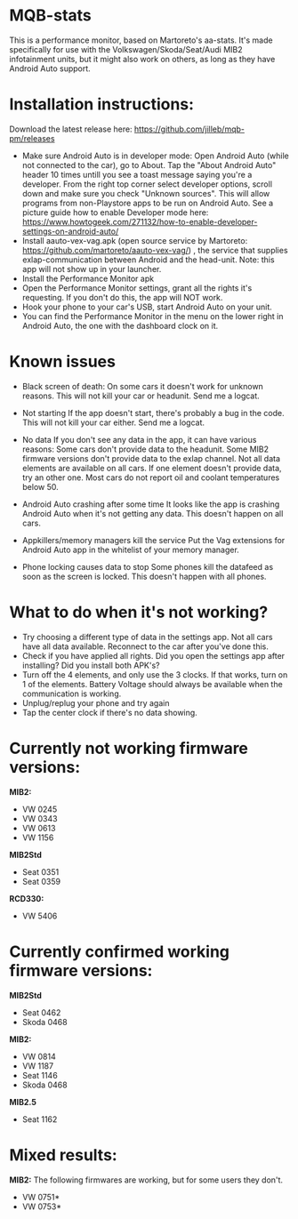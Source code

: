 # MQB-stats

This is a performance monitor, based on Martoreto's aa-stats.
It's made specifically for use with the Volkswagen/Skoda/Seat/Audi MIB2 infotainment units, but it might also work on others, as long as they have Android Auto support.


# Installation instructions:

Download the latest release here: https://github.com/jilleb/mqb-pm/releases

- Make sure Android Auto is in developer mode: Open Android Auto (while not connected to the car), go to About. Tap the "About Android Auto" header 10 times untill you see a toast message saying you're a developer. From the right top corner select developer options, scroll down and make sure you check "Unknown sources". This will allow programs from non-Playstore apps to be run on Android Auto. See a picture guide how to enable Developer mode here: https://www.howtogeek.com/271132/how-to-enable-developer-settings-on-android-auto/
- Install aauto-vex-vag.apk (open source service by Martoreto: https://github.com/martoreto/aauto-vex-vag/) , the service that supplies exlap-communication between Android and the head-unit. Note: this app will not show up in your launcher.
- Install the Performance Monitor apk
- Open the Performance Monitor settings, grant all the rights it's requesting. If you don't do this, the app will NOT work.
- Hook your phone to your car's USB, start Android Auto on your unit.
- You can find the Performance Monitor in the menu on the lower right in Android Auto, the one with the dashboard clock on it.


# Known issues
- Black screen of death: On some cars it doesn't work for unknown reasons. This will not kill your car or headunit. Send me a logcat. 

- Not starting
If the app doesn't start, there's probably a bug in the code. This will not kill your car either. Send me a logcat.

- No data
If you don't see any data in the app, it can have various reasons:
Some cars don't provide data to the headunit. 
Some MIB2 firmware versions don't provide data to the exlap channel.
Not all data elements are available on all cars. If one element doesn't provide data, try an other one.
Most cars do not report oil and coolant temperatures below 50.

- Android Auto crashing after some time
It looks like the app is crashing Android Auto when it's not getting any data. This doesn't happen on all cars.

- Appkillers/memory managers kill the service
Put the Vag extensions for Android Auto app in the whitelist of your memory manager.

- Phone locking causes data to stop
Some phones kill the datafeed as soon as the screen is locked. This doesn't happen with all phones.

# What to do when it's not working?
- Try choosing a different type of data in the settings app. Not all cars have all data available. Reconnect to the car after you've done this.
- Check if you have applied all rights. Did you open the settings app after installing? Did you install both APK's?
- Turn off the 4 elements, and only use the 3 clocks. If that works, turn on 1 of the elements. Battery Voltage should always be available when the communication is working.
- Unplug/replug your phone and try again
- Tap the center clock if there's no data showing.


# Currently not working firmware versions:
**MIB2:**
- VW 0245
- VW 0343
- VW 0613
- VW 1156

**MIB2Std**
- Seat 0351
- Seat 0359


**RCD330:**
- VW 5406

# Currently confirmed working firmware versions:
**MIB2Std**
- Seat 0462
- Skoda 0468

**MIB2:**
- VW 0814
- VW 1187
- Seat 1146
- Skoda 0468 

**MIB2.5**
- Seat 1162

# Mixed results:
**MIB2:**
The following firmwares are working, but for some users they don't.
- VW 0751*
- VW 0753*